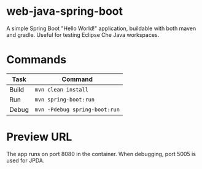 # web-java-spring-boot

A simple Spring Boot "Hello World!" application, buildable with both maven and gradle. Useful for testing Eclipse Che Java workspaces.

# Commands

| Task  | Command                    |
| ----- | -------------------------- |
| Build | `mvn clean install`        |
| Run   | `mvn spring-boot:run` |
| Debug | `mvn -Pdebug spring-boot:run` |


# Preview URL

The app runs on port 8080 in the container. When debugging, port 5005 is used for JPDA.
